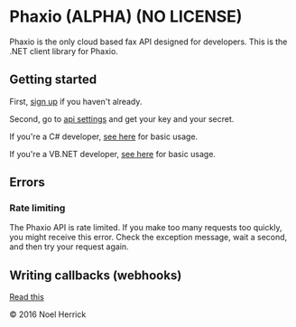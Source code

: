 ﻿# Phaxio (ALPHA) (NO LICENSE)

Phaxio is the only cloud based fax API designed for developers. This is the .NET client library for Phaxio.

## Getting started

First, [sign up](https://www.phaxio.com/signup) if you haven't already.

Second, go to [api settings](https://www.phaxio.com/apiSettings) and get your key and your secret.

If you're a C# developer, [see here](Docs/README-csharp.md) for basic usage.

If you're a VB.NET developer, [see here](Docs/README-vb.md) for basic usage.

## Errors

### Rate limiting

The Phaxio API is rate limited. If you make too many requests too quickly, you might receive this error.
Check the exception message, wait a second, and then try your request again.

## Writing callbacks (webhooks)

[Read this](Docs/README-callbacks.md)

&copy; 2016 Noel Herrick